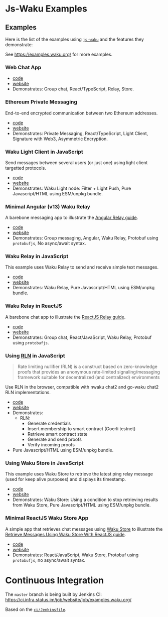 # Js-Waku Examples

## Examples

Here is the list of the examples using [`js-waku`](https://www.npmjs.com/package/js-waku) and the features they demonstrate: 

See https://examples.waku.org/ for more examples.

### Web Chat App

- [code](web-chat)
- [website](https://examples.waku.org/web-chat)
- Demonstrates: Group chat, React/TypeScript, Relay, Store.

### Ethereum Private Messaging

End-to-end encrypted communication between two Ethereum addresses.

- [code](eth-pm)
- [website](https://examples.waku.org/eth-pm)
- Demonstrates: Private Messaging, React/TypeScript, Light Client, Signature with Web3, Asymmetric Encryption.

### Waku Light Client in JavaScript

Send messages between several users (or just one) using light client targetted protocols.

- [code](light-js)
- [website](https://examples.waku.org/light-js)
- Demonstrates: Waku Light node: Filter + Light Push, Pure Javascript/HTML using ESM/unpkg bundle.

### Minimal Angular (v13) Waku Relay

A barebone messaging app to illustrate the [Angular Relay guide](https://docs.wakuconnect.dev/docs/guides/10_angular_relay/).

- [code](relay-angular-chat)
- [website](https://examples.waku.org/relay-angular-chat)
- Demonstrates: Group messaging, Angular, Waku Relay, Protobuf using `protobufjs`, No async/await syntax.

### Waku Relay in JavaScript

This example uses Waku Relay to send and receive simple text messages.

- [code](relay-js)
- [website](https://examples.waku.org/relay-js)
- Demonstrates: Waku Relay, Pure Javascript/HTML using ESM/unpkg bundle.

### Waku Relay in ReactJS

A barebone chat app to illustrate the [ReactJS Relay guide](https://docs.wakuconnect.dev/docs/guides/07_reactjs_relay/).

- [code](relay-reactjs-chat)
- [website](https://examples.waku.org/relay-reactjs-chat)
- Demonstrates: Group chat, React/JavaScript, Waku Relay, Protobuf using `protobufjs`.

### Using [RLN](https://rfc.vac.dev/spec/32/) in JavaScript

> Rate limiting nullifier (RLN) is a construct based on zero-knowledge proofs
> that provides an anonymous rate-limited signaling/messaging framework
> suitable for decentralized (and centralized) environments

Use RLN in the browser, compatible with nwaku chat2 and go-waku chat2 RLN implementations.

- [code](rln-js)
- [website](https://examples.waku.org/rln-js)
- Demonstrates: 
  - RLN:
    - Generate credentials
    - Insert membership to smart contract (Goerli testnet)
    - Retrieve smart contract state
    - Generate and send proofs
    - Verify incoming proofs
- Pure Javascript/HTML using ESM/unpkg bundle.

### Using Waku Store in JavaScript

This example uses Waku Store to retrieve the latest ping relay message (used for keep alive purposes) and displays its timestamp.

- [code](store-js)
- [website](https://examples.waku.org/store-js)
- Demonstrates: Waku Store: Using a condition to stop retrieving results from Waku Store, Pure Javascript/HTML using ESM/unpkg bundle.

### Minimal ReactJS Waku Store App

A simple app that retrieves chat messages using [Waku Store](https://rfc.vac.dev/spec/13/)
to illustrate the [Retrieve Messages Using Waku Store With ReactJS guide](https://docs.wakuconnect.dev/docs/guides/08_reactjs_store/).

- [code](store-reactjs-chat)
- [website](https://examples.waku.org/store-reactjs-chat)
- Demonstrates: React/JavaScript, Waku Store, Protobuf using `protobufjs`, no async/await syntax.

# Continuous Integration

The `master` branch is being built by Jenkins CI:
https://ci.infra.status.im/job/website/job/examples.waku.org/

Based on the [`ci/Jenkinsfile`](./ci/Jenkinsfile).
